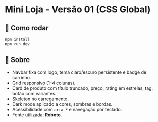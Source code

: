 # Mini Loja - Versão 01 (CSS Global)

## 🚀 Como rodar
```bash
npm install
npm run dev
```

## 📌 Sobre
- Navbar fixa com logo, tema claro/escuro persistente e badge de carrinho.
- Grid responsivo (1–4 colunas).
- Card de produto com título truncado, preço, rating em estrelas, tag, botão com variantes.
- Skeleton no carregamento.
- Dark mode aplicado a cores, sombras e bordas.
- Acessibilidade com `aria-*` e navegação por teclado.
- Fonte utilizada: **Roboto**.
